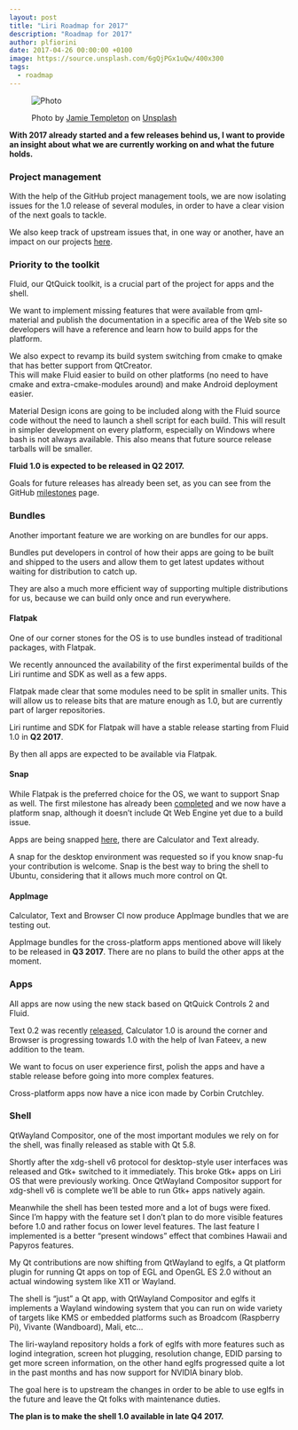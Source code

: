 ```yaml
---
layout: post
title: "Liri Roadmap for 2017"
description: "Roadmap for 2017"
author: plfiorini
date: 2017-04-26 00:00:00 +0100
image: https://source.unsplash.com/6gQjPGx1uQw/400x300
tags:
  - roadmap
---
```


<figure markdown="1">

![Photo](https://source.unsplash.com/6gQjPGx1uQw/800x600)
<figcaption>
Photo by <a target="_blank" rel="noopener nofollow" href="https://unsplash.com/@jamietempleton?utm_source=unsplash&utm_medium=referral&utm_content=creditCopyText">Jamie Templeton</a>
on <a target="_blank" rel="noopener nofollow" href="https://unsplash.com/?utm_source=unsplash&utm_medium=referral&utm_content=creditCopyText">Unsplash</a>
</figcaption>

</figure>

**With 2017 already started and a few releases behind us, I want to provide an
insight about what we are currently working on and what the future holds.**

### Project management

With the help of the GitHub project management tools, we are now isolating
issues for the 1.0 release of several modules, in order to have a clear
vision of the next goals to tackle.

We also keep track of upstream issues that, in one way or another, have an
impact on our projects [here][upstream-issues].

### Priority to the toolkit

Fluid, our QtQuick toolkit, is a crucial part of the project for apps and the shell.

We want to implement missing features that were available from qml-material and
publish the documentation in a specific area of the Web site so developers will
have a reference and learn how to build apps for the platform.

We also expect to revamp its build system switching from cmake to qmake that has
better support from QtCreator.  
This will make Fluid easier to build on other platforms (no need to have cmake
and extra-cmake-modules around) and make Android deployment easier.

Material Design icons are going to be included along with the Fluid source code
without the need to launch a shell script for each build. This will result in
simpler development on every platform, especially on Windows where bash is not
always available. This also means that future source release tarballs will
be smaller.

**Fluid 1.0 is expected to be released in Q2 2017.**

Goals for future releases has already been set, as you can see from the GitHub
[milestones][fluid-milestones] page.

### Bundles

Another important feature we are working on are bundles for our apps.

Bundles put developers in control of how their apps are going to be built and
shipped to the users and allow them to get latest updates without waiting for
distribution to catch up.

They are also a much more efficient way of supporting multiple distributions
for us, because we can build only once and run everywhere.

#### Flatpak

One of our corner stones for the OS is to use bundles instead of traditional
packages, with Flatpak.

We recently announced the availability of the first experimental builds of the
Liri runtime and SDK as well as a few apps.

Flatpak made clear that some modules need to be split in smaller units.
This will allow us to release bits that are mature enough as 1.0, but are
currently part of larger repositories.

Liri runtime and SDK for Flatpak will have a stable release starting from
Fluid 1.0 in **Q2 2017**.

By then all apps are expected to be available via Flatpak.

#### Snap

While Flatpak is the preferred choice for the OS, we want to support Snap as well.
The first milestone has already been [completed][snap] and we now have a platform snap,
although it doesn’t include Qt Web Engine yet due to a build issue.

Apps are being snapped [here][snap-apps], there are Calculator and Text already.

A snap for the desktop environment was requested so if you know snap-fu your contribution
is welcome. Snap is the best way to bring the shell to Ubuntu, considering that it allows
much more control on Qt.

#### AppImage

Calculator, Text and Browser CI now produce AppImage bundles that we are testing out.

AppImage bundles for the cross-platform apps mentioned above will likely to be released
in **Q3 2017**. There are no plans to build the other apps at the moment.

### Apps

All apps are now using the new stack based on QtQuick Controls 2 and Fluid.

Text 0.2 was recently [released][text-release], Calculator 1.0 is around the corner
and Browser is progressing towards 1.0 with the help of Ivan Fateev, a new addition
to the team.

We want to focus on user experience first, polish the apps and have a stable release
before going into more complex features.

Cross-platform apps now have a nice icon made by Corbin Crutchley.

### Shell

QtWayland Compositor, one of the most important modules we rely on for the shell,
was finally released as stable with Qt 5.8.

Shortly after the xdg-shell v6 protocol for desktop-style user interfaces was released
and Gtk+ switched to it immediately. This broke Gtk+ apps on Liri OS that were previously
working. Once QtWayland Compositor support for xdg-shell v6 is complete we’ll be able
to run Gtk+ apps natively again.

Meanwhile the shell has been tested more and a lot of bugs were fixed. Since I’m happy
with the feature set I don’t plan to do more visible features before 1.0 and rather focus
on lower level features. The last feature I implemented is a better “present windows”
effect that combines Hawaii and Papyros features.

My Qt contributions are now shifting from QtWayland to eglfs, a Qt platform plugin for
running Qt apps on top of EGL and OpenGL ES 2.0 without an actual windowing system
like X11 or Wayland.

The shell is “just” a Qt app, with QtWayland Compositor and eglfs it implements a Wayland
windowing system that you can run on wide variety of targets like KMS or embedded platforms
such as Broadcom (Raspberry Pi), Vivante (Wandboard), Mali, etc…

The liri-wayland repository holds a fork of eglfs with more features such as logind
integration, screen hot plugging, resolution change, EDID parsing to get more screen
information, on the other hand eglfs progressed quite a lot in the past months and has
now support for NVIDIA binary blob.

The goal here is to upstream the changes in order to be able to use eglfs in the future
and leave the Qt folks with maintenance duties.

**The plan is to make the shell 1.0 available in late Q4 2017.**

[upstream-issues]: https://github.com/lirios/lirios/wiki/Upstream-Issues
[fluid-milestones]: https://github.com/lirios/fluid/milestones
[snap]: https://liri.io/blog/2017/03/17/introducing-platform-snap.html
[snap-apps]: https://github.com/lirios/snap-apps
[text-release]: https://liri.io/blog/2017/04/15/text-0.2.0.html
